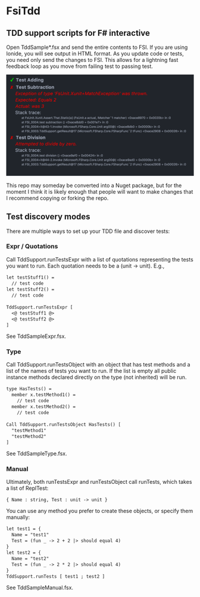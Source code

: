 # FsiTdd

## TDD support scripts for F# interactive

Open TddSample*.fsx and send the entire contents to FSI.  If you are using Ionide, you will see output in HTML format.  As you update code or tests, you need only send the changes to FSI.  This allows for a lightning fast feedback loop as you move from failing test to passing test.

![image](tdd_ionide.gif)

This repo may someday be converted into a Nuget package, but for the moment I think it is likely enough that people will want to make changes that I recommend copying or forking the repo.

## Test discovery modes

There are multiple ways to set up your TDD file and discover tests:

### Expr / Quotations

Call TddSupport.runTestsExpr with a list of quotations representing the tests you want to run. Each quotation needs to be a (unit -> unit). E.g.,

```
let testStuff1() =
  // test code
let testStuff2() =
  // test code
  
TddSupport.runTestsExpr [
  <@ testStuff1 @>
  <@ testStuff2 @>
]
```

See TddSampleExpr.fsx.

### Type

Call TddSupport.runTestsObject with an object that has test methods and a list of the names of tests you want to run. If the list is empty all public instance methods declared directly on the type (not inherited) will be run.

```
type HasTests() =
  member x.testMethod1() =
    // test code
  member x.testMethod2() =
    // test code

Call TddSupport.runTestsObject HasTests() [
  "testMethod1"
  "testMethod2"
]
```

See TddSampleType.fsx.

### Manual

Ultimately, both runTestsExpr and runTestsObject call runTests, which takes a list of ReplTest:

```
{ Name : string, Test : unit -> unit }
```

You can use any method you prefer to create these objects, or specify them manually:

```
let test1 = {
  Name = "test1"
  Test = (fun _ -> 2 + 2 |> should equal 4)
}
let test2 = {
  Name = "test2"
  Test = (fun _ -> 2 * 2 |> should equal 4)
}
TddSupport.runTests [ test1 ; test2 ]
```

See TddSampleManual.fsx.
